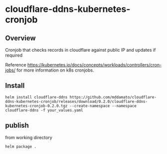 # cloudflare-ddns-kubernetes-cronjob

## Overview

Cronjob that checks records in cloudflare against public IP and updates if required 

Reference <https://kubernetes.io/docs/concepts/workloads/controllers/cron-jobs/> for more information on k8s cronjobs.


## Install

```
helm install cloudflare-ddns https://github.com/mddamato/cloudflare-ddns-kubernetes-cronjob/releases/download/0.2.0/cloudflare-ddns-kubernetes-cronjob-0.2.0.tgz --create-namespace --namespace cloudflare-ddns -f your_values.yaml
```

## publish

from working directory
```
helm package .
```
